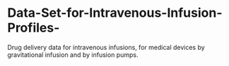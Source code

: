 # Data-Set-for-Intravenous-Infusion-Profiles-
Drug delivery data for intravenous infusions, for medical devices by gravitational infusion and by infusion pumps.
